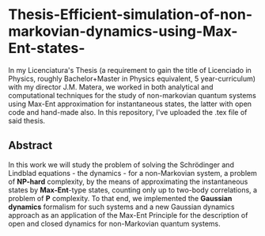 # Thesis-Efficient-simulation-of-non-markovian-dynamics-using-Max-Ent-states-

In my Licenciatura's Thesis (a requirement to gain the title of Licenciado in Physics, roughly Bachelor+Master in Physics equivalent, 5 year-curriculum) with my director J.M. Matera, we worked in both analytical and computational techniques for the study of non-markovian quantum systems using Max-Ent approximation for instantaneous states, the latter with open code and hand-made also. In this repository, I've uploaded the .tex file of said thesis. 

## Abstract

In this work we will study the problem of solving the Schrödinger and Lindblad equations - the dynamics - for a non-Markovian system, a problem of **NP-hard** complexity, by the means of approximating the instantaneous states by **Max-Ent**-type states, counting only up to two-body correlations, a problem of **P** complexity. To that end, we implemented the **Gaussian dynamics** formalism for such systems and a new Gaussian dynamics approach as an application of the Max-Ent Principle for the description of open and closed dynamics for non-Markovian quantum systems. 
